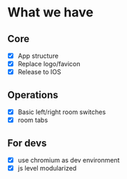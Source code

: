 # What we have

## Core

- [x] App structure
- [x] Replace logo/favicon
- [x] Release to IOS

## Operations

- [x] Basic left/right room switches
- [x] room tabs

## For devs

- [x] use chromium as dev environment
- [x] js level modularized
